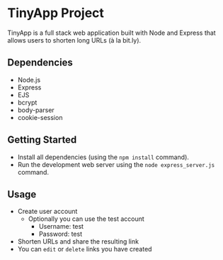 # TinyApp Project

TinyApp is a full stack web application built with Node and Express that allows users to shorten long URLs (à la bit.ly).

## Dependencies

- Node.js
- Express
- EJS
- bcrypt
- body-parser
- cookie-session

## Getting Started

- Install all dependencies (using the `npm install` command).
- Run the development web server using the `node express_server.js` command.

## Usage 

- Create user account
  - Optionally you can use the test account
    - Username: test
    - Password: test
- Shorten URLs and share the resulting link
- You can `edit` or `delete` links you have created